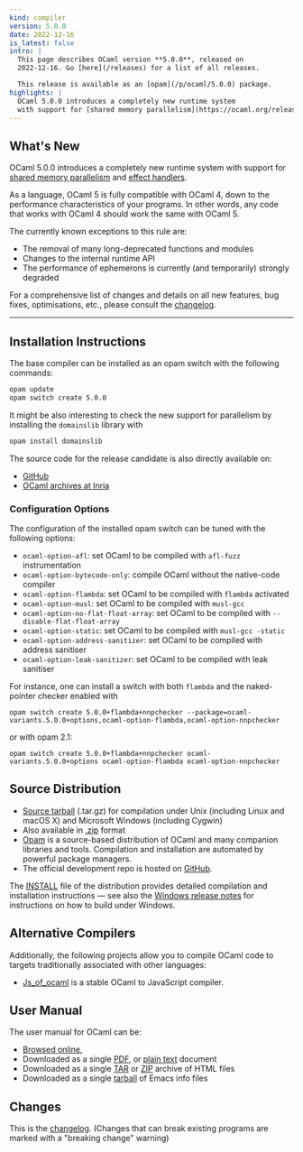 ```yaml
---
kind: compiler
version: 5.0.0
date: 2022-12-16
is_latest: false
intro: |
  This page describes OCaml version **5.0.0**, released on
  2022-12-16. Go [here](/releases) for a list of all releases.

  This release is available as an [opam](/p/ocaml/5.0.0) package.
highlights: |
  OCaml 5.0.0 introduces a completely new runtime system
  with support for [shared memory parallelism](https://ocaml.org/releases/5.0/manual/parallelism.html) and [effect handlers](https://ocaml.org/releases/5.0/manual/effects.html).
---
```


## What's New

OCaml 5.0.0 introduces a completely new runtime system
with support for [shared memory parallelism](https://ocaml.org/releases/5.0/manual/parallelism.html) and [effect handlers](https://ocaml.org/releases/5.0/manual/effects.html).

As a language, OCaml 5 is fully compatible with OCaml 4, down to the performance
characteristics of your programs. In other words, any code that works with OCaml 4 should work the same with OCaml 5. 

The currently known exceptions to this rule are:
- The removal of many long-deprecated functions and modules
- Changes to the internal runtime API
- The performance of ephemerons is currently (and temporarily) strongly degraded

For a comprehensive list of changes and details on all new features,
bug fixes, optimisations, etc., please consult the
[changelog](#Changes).


---

## Installation Instructions

The base compiler can be installed as an opam switch with the following commands:
```bash
opam update
opam switch create 5.0.0
```
It might be also interesting to check the new support for parallelism by installing the `domainslib` library with
```bash
opam install domainslib
```
The source code for the release candidate is also directly available on:

* [GitHub](https://github.com/ocaml/ocaml/archive/5.0.0.tar.gz)
* [OCaml archives at Inria](https://caml.inria.fr/pub/distrib/ocaml-5.0/ocaml-5.0.0.tar.gz)


### Configuration Options

The configuration of the installed opam switch can be tuned with the
following options:

- `ocaml-option-afl`: set OCaml to be compiled with `afl-fuzz` instrumentation
- `ocaml-option-bytecode-only`: compile OCaml without the native-code compiler
- `ocaml-option-flambda`: set OCaml to be compiled with `flambda` activated
- `ocaml-option-musl`: set OCaml to be compiled with `musl-gcc`
- `ocaml-option-no-flat-float-array`: set OCaml to be compiled with `--disable-flat-float-array`
- `ocaml-option-static`: set OCaml to be compiled with `musl-gcc -static`
- `ocaml-option-address-sanitizer`: set OCaml to be compiled with address sanitiser
- `ocaml-option-leak-sanitizer`: set OCaml to be compiled with leak sanitiser


For instance, one can install a switch with both `flambda` and the naked-pointer checker enabled with

```
opam switch create 5.0.0+flambda+nnpchecker --package=ocaml-variants.5.0.0+options,ocaml-option-flambda,ocaml-option-nnpchecker
```

or with opam 2.1:

```
opam switch create 5.0.0+flambda+nnpchecker ocaml-variants.5.0.0+options ocaml-option-flambda ocaml-option-nnpchecker
```


Source Distribution
-------------------

- [Source
  tarball](https://github.com/ocaml/ocaml/archive/5.0.0.tar.gz)
  (.tar.gz) for compilation under Unix (including Linux and macOS X)
  and Microsoft Windows (including Cygwin)
- Also available in
  [.zip](https://github.com/ocaml/ocaml/archive/5.0.0.zip)
  format
- [Opam](https://opam.ocaml.org/) is a source-based distribution of
  OCaml and many companion libraries and tools. Compilation and
  installation are automated by powerful package managers.
- The official development repo is hosted on
  [GitHub](https://github.com/ocaml/ocaml).

The
[INSTALL](https://ocaml.org/releases/5.0/notes/INSTALL.adoc) file
of the distribution provides detailed compilation and installation
instructions — see also the [Windows release
notes](https://ocaml.org/releases/5.0/notes/README.win32.adoc) for
instructions on how to build under Windows.

Alternative Compilers
---------------------

Additionally, the following projects allow you to compile OCaml code to
targets traditionally associated with other languages:

* [Js_of_ocaml](http://ocsigen.org/js_of_ocaml/) is a stable OCaml
  to JavaScript compiler.

User Manual
-------------

The user manual for OCaml can be:

- [Browsed
  online](https://ocaml.org/releases/5.0/manual/index.html),
- Downloaded as a single
  [PDF](https://ocaml.org/releases/5.0/ocaml-5.0-refman.pdf),
  or [plain
  text](https://ocaml.org/releases/5.0/ocaml-5.0-refman.txt)
  document
- Downloaded as a single
  [TAR](https://ocaml.org/releases/5.0/ocaml-5.0-refman-html.tar.gz)
  or
  [ZIP](https://ocaml.org/releases/5.0/ocaml-5.0-refman-html.zip)
  archive of HTML files
- Downloaded as a single
  [tarball](https://ocaml.org/releases/5.0/ocaml-5.0-refman.info.tar.gz)
  of Emacs info files


## Changes 


This is the
[changelog](https://ocaml.org/releases/5.0/notes/Changes).
(Changes that can break existing programs are marked with a  "breaking change" warning)

